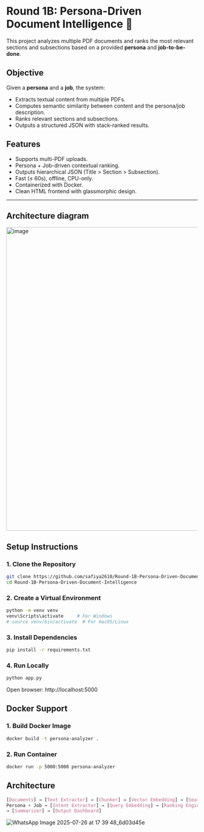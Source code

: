 # Round 1B: Persona-Driven Document Intelligence 🚀

This project analyzes multiple PDF documents and ranks the most relevant sections and subsections based on a provided **persona** and **job-to-be-done**. 
## Objective

Given a **persona** and a **job**, the system:
- Extracts textual content from multiple PDFs.
- Computes semantic similarity between content and the persona/job description.
- Ranks relevant sections and subsections.
- Outputs a structured JSON with stack-ranked results.

## Features

- Supports multi-PDF uploads.
- Persona + Job-driven contextual ranking.
- Outputs hierarchical JSON (Title > Section > Subsection).
- Fast (≤ 60s), offline, CPU-only.
- Containerized with Docker.
- Clean HTML frontend with glassmorphic design.

---
## Architecture diagram
<img width="1024" height="800" alt="image" src="https://github.com/user-attachments/assets/0ec46ba5-4a5d-4b34-a860-fec8c5e1bce7" />

## Setup Instructions

### 1. Clone the Repository

```bash
git clone https://github.com/safiya2610/Round-1B-Persona-Driven-Document-Intelligence.git
cd Round-1B-Persona-Driven-Document-Intelligence
```

### 2. Create a Virtual Environment 
```bash
python -m venv venv
venv\Scripts\activate     # For Windows
# source venv/bin/activate  # For macOS/Linux
```
### 3. Install Dependencies
```bash
pip install -r requirements.txt
```
### 4. Run Locally
```bash
python app.py
```
Open browser: http://localhost:5000

## Docker Support
### 1. Build Docker Image
```bash
docker build -t persona-analyzer .
```
### 2. Run Container
```bash
docker run -p 5000:5000 persona-analyzer
```

## Architecture
```css
[Documents] → [Text Extractor] → [Chunker] → [Vector Embedding] → [Search & Ranking]
Persona + Job → [Intent Extractor] → [Query Embedding] → [Ranking Engine]
→ [Summarizer] → [Output Dashboard]
```

![WhatsApp Image 2025-07-26 at 17 39 48_6d03d45e](https://github.com/user-attachments/assets/7c9f8420-be4f-4a73-89c5-2ffd3215b627)



